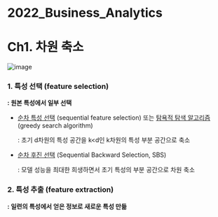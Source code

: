 # 2022_Business_Analytics

# Ch1. 차원 축소 
![image](https://user-images.githubusercontent.com/67623921/195076164-43e63c12-59bb-4deb-b3da-ac13c9be69ed.png)



### 1. 특성 선택 (feature selection)
**: 원본 특성에서 일부 선택**


- <U>순차 특성 선택</U> (sequential feature selection) 또는 <U>탐욕적 탐색 알고리즘</U> (greedy search algorithm)

    : 초기 d차원의 특성 공간을 k<d인 k차원의 특성 부분 공간으로 축소
    
    
- <U>순차 후진 선택</U> (Sequential Backward Selection, SBS)

    : 모델 성능을 최대한 희생하면서 초기 특성의 부분 공간으로 차원 축소 
    
### 2. 특성 추출 (feature extraction)
**: 일련의 특성에서 얻은 정보로 새로운 특성 만듦**
